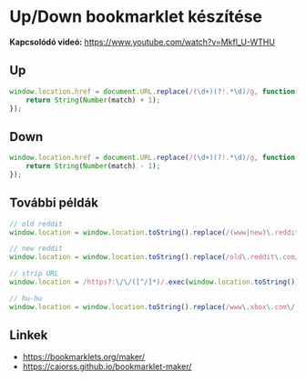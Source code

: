 # Up/Down bookmarklet készítése

**Kapcsolódó videó:** https://www.youtube.com/watch?v=Mkfl_U-WTHU

## Up

```js
window.location.href = document.URL.replace(/(\d+)(?!.*\d)/g, function(match) {
    return String(Number(match) + 1);
});
```

## Down

```js
window.location.href = document.URL.replace(/(\d+)(?!.*\d)/g, function(match) {
    return String(Number(match) - 1);
});
```

## További példák

```js
// old reddit
window.location = window.location.toString().replace(/(www|new)\.reddit\.com/,"old.reddit.com");

// new reddit
window.location = window.location.toString().replace(/old\.reddit\.com/,"www.reddit.com");

// strip URL
window.location = /https?:\/\/([^/]*)/.exec(window.location.toString())[0];

// hu-hu
window.location = window.location.toString().replace(/www\.xbox\.com\/..-..\//,"www.xbox.com/hu-hu/");
```

## Linkek

* https://bookmarklets.org/maker/
* https://caiorss.github.io/bookmarklet-maker/
